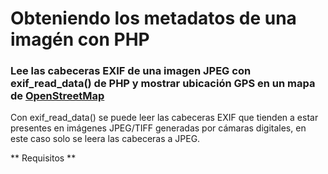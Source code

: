 # Obteniendo los metadatos de una imagén con PHP
### Lee las cabeceras EXIF de una imagen JPEG con exif_read_data() de PHP y mostrar ubicación GPS en un mapa de <a href="https://www.openstreetmap.org/">OpenStreetMap</a> ###

Con exif_read_data() se puede leer las cabeceras EXIF que tienden a estar presentes en imágenes JPEG/TIFF generadas por cámaras digitales, en este caso solo se leera las cabeceras a JPEG.

** Requisitos **
